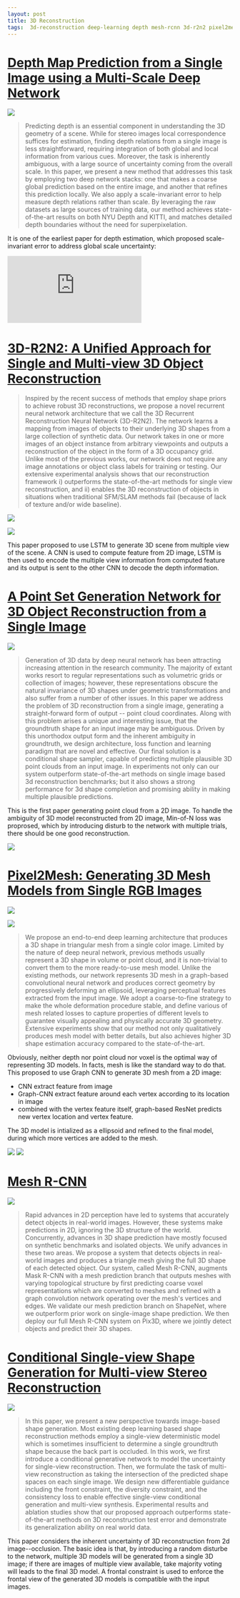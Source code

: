 ```yaml
---
layout: post
title: 3D Reconstruction
tags:  3d-reconstruction deep-learning depth mesh-rcnn 3d-r2n2 pixel2mesh
---
```


# [Depth Map Prediction from a Single Image using a Multi-Scale Deep Network](https://papers.nips.cc/paper/5539-depth-map-prediction-from-a-single-image-using-a-multi-scale-deep-network.pdf)

![](https://mmbiz.qpic.cn/mmbiz_jpg/yNnalkXE7oX8HdKQiaQRBCVvDergu7X2tZCFBZYib9jR6Z3stKjtWdSnhYz6AibCqwgnLeyG2ZGswFYEUb91OJK6A/640?wx_fmt=jpeg&tp=webp&wxfrom=5&wx_lazy=1&wx_co=1)

> Predicting depth is an essential component in understanding the 3D geometry of a scene. While for stereo images local correspondence suffices for estimation, finding depth relations from a single image is less straightforward, requiring integration of both global and local information from various cues. Moreover, the task is inherently ambiguous, with a large source of uncertainty coming from the overall scale. In this paper, we present a new method that addresses this task by employing two deep network stacks: one that makes a coarse global prediction based on the entire image, and another that refines this prediction locally. We also apply a scale-invariant error to help measure depth relations rather than scale. By leveraging the raw datasets as large sources of training data, our method achieves state-of-the-art results on both NYU Depth and KITTI, and matches detailed depth boundaries without the need for superpixelation.

It is one of the earliest paper for depth estimation, which proposed scale-invariant error to address global scale uncertainty:

![$$\ell(y,\hat{y})=\sum_{i,j}{log(\frac{y_i}{y_j})-\log{(\frac{\hat{y}_i}{-\hat{y}_j})}}$$](https://latex.codecogs.com/gif.latex?%5Cell%28y%2C%5Chat%7By%7D%29%3D%5Csum_%7Bi%2Cj%7D%7Blog%28%5Cfrac%7By_i%7D%7By_j%7D%29-%5Clog%7B%28%5Cfrac%7B%5Chat%7By%7D_i%7D%7B-%5Chat%7By%7D_j%7D%29%7D%7D)

# [3D-R2N2: A Unified Approach for Single and Multi-view 3D Object Reconstruction](https://arxiv.org/abs/1604.00449)

> Inspired by the recent success of methods that employ shape priors to achieve robust 3D reconstructions, we propose a novel recurrent neural network architecture that we call the 3D Recurrent Reconstruction Neural Network (3D-R2N2). The network learns a mapping from images of objects to their underlying 3D shapes from a large collection of synthetic data. Our network takes in one or more images of an object instance from arbitrary viewpoints and outputs a reconstruction of the object in the form of a 3D occupancy grid. Unlike most of the previous works, our network does not require any image annotations or object class labels for training or testing. Our extensive experimental analysis shows that our reconstruction framework i) outperforms the state-of-the-art methods for single view reconstruction, and ii) enables the 3D reconstruction of objects in situations when traditional SFM/SLAM methods fail (because of lack of texture and/or wide baseline).

![](https://mmbiz.qpic.cn/mmbiz_jpg/yNnalkXE7oX8HdKQiaQRBCVvDergu7X2tNdNe4yjwsme9qDu1phx0giaoL9zr4z4fDialOImNjBBa91TGNXrfGJMQ/640?wx_fmt=jpeg&tp=webp&wxfrom=5&wx_lazy=1&wx_co=1)

![](https://mmbiz.qpic.cn/mmbiz_jpg/yNnalkXE7oX8HdKQiaQRBCVvDergu7X2tgvFZ4ppBvaVOeO1Tk4xhPKm1nCU6Be3wfspczyyEdGyIj5D11ZuLog/640?wx_fmt=jpeg&tp=webp&wxfrom=5&wx_lazy=1&wx_co=1)

This paper proposed to use LSTM to generate 3D scene from multiple view of the scene. A CNN is used to compute feature from 2D image, LSTM is then used to encode the multiple view information from computed feature and its output is sent to the other CNN to decode the depth information.

# [A Point Set Generation Network for 3D Object Reconstruction from a Single Image](https://arxiv.org/abs/1612.00603)

![](https://mmbiz.qpic.cn/mmbiz_jpg/yNnalkXE7oX8HdKQiaQRBCVvDergu7X2tuoErHhicXDDVhoe0gNSSdqoDuERAF9evBpyBicIo9w96ibof92Uu95jkw/640?wx_fmt=jpeg&tp=webp&wxfrom=5&wx_lazy=1&wx_co=1)

> Generation of 3D data by deep neural network has been attracting increasing attention in the research community. The majority of extant works resort to regular representations such as volumetric grids or collection of images; however, these representations obscure the natural invariance of 3D shapes under geometric transformations and also suffer from a number of other issues. In this paper we address the problem of 3D reconstruction from a single image, generating a straight-forward form of output -- point cloud coordinates. Along with this problem arises a unique and interesting issue, that the groundtruth shape for an input image may be ambiguous. Driven by this unorthodox output form and the inherent ambiguity in groundtruth, we design architecture, loss function and learning paradigm that are novel and effective. Our final solution is a conditional shape sampler, capable of predicting multiple plausible 3D point clouds from an input image. In experiments not only can our system outperform state-of-the-art methods on single image based 3d reconstruction benchmarks; but it also shows a strong performance for 3d shape completion and promising ability in making multiple plausible predictions.

This is the first paper generating point cloud from a 2D image. To handle the ambiguity of 3D model reconstructed from 2D image, Min-of-N loss was proprosed, which by introducing disturb to the network with multiple trials, there should be one good reconstruction.

![](https://mmbiz.qpic.cn/mmbiz_jpg/yNnalkXE7oX8HdKQiaQRBCVvDergu7X2tNK7IpSBiayyqRcLKkniaPvA9C3SrpTOu4jSxzKYzicn8aHBVO9C8Aux2w/640?wx_fmt=jpeg&tp=webp&wxfrom=5&wx_lazy=1&wx_co=1)

# [Pixel2Mesh: Generating 3D Mesh Models from Single RGB Images](https://arxiv.org/abs/1804.01654)

![](https://mmbiz.qpic.cn/mmbiz_jpg/yNnalkXE7oX8HdKQiaQRBCVvDergu7X2tAbU1bT0GaPiaCQUL60ibPdWdwadUHP4dnrPD5Ne3jHibuRmIxASZGOB4g/640?wx_fmt=jpeg&tp=webp&wxfrom=5&wx_lazy=1&wx_co=1)

![](https://mmbiz.qpic.cn/mmbiz_jpg/yNnalkXE7oX8HdKQiaQRBCVvDergu7X2tjGySQzZcT1lqJM29IjkB07AVos8Qo0XHuDAbLROlKyamLeLhSWy55A/640?wx_fmt=jpeg&tp=webp&wxfrom=5&wx_lazy=1&wx_co=1)

> We propose an end-to-end deep learning architecture that produces a 3D shape in triangular mesh from a single color image. Limited by the nature of deep neural network, previous methods usually represent a 3D shape in volume or point cloud, and it is non-trivial to convert them to the more ready-to-use mesh model. Unlike the existing methods, our network represents 3D mesh in a graph-based convolutional neural network and produces correct geometry by progressively deforming an ellipsoid, leveraging perceptual features extracted from the input image. We adopt a coarse-to-fine strategy to make the whole deformation procedure stable, and define various of mesh related losses to capture properties of different levels to guarantee visually appealing and physically accurate 3D geometry. Extensive experiments show that our method not only qualitatively produces mesh model with better details, but also achieves higher 3D shape estimation accuracy compared to the state-of-the-art.

Obviously, neither depth nor point cloud nor voxel is the optimal way of representing 3D models. In facts, mesh is like the standard way to do that. This proposed to use Graph CNN to generate 3D mesh from a 2D image:
- CNN extract feature from image
- Graph-CNN extract feature around each vertex according to its location in image
- combined with the vertex feature itself, graph-based ResNet predicts new vertex location and vertex feature.

The 3D model is intialized as a ellipsoid and refined to the final model, during which more vertices are added to the mesh.

![](https://mmbiz.qpic.cn/mmbiz_jpg/yNnalkXE7oX8HdKQiaQRBCVvDergu7X2tAwS8ZC3GeRWyuJUWztKblMTciaibGyAufQ1XTTBTggv71Fzz28MPodaQ/640?wx_fmt=jpeg&tp=webp&wxfrom=5&wx_lazy=1&wx_co=1)
![](https://mmbiz.qpic.cn/mmbiz_jpg/yNnalkXE7oX8HdKQiaQRBCVvDergu7X2tX7gPC2FN7SicnlXibc7mr4icWfhPbLbnhquvusSSaupo2Qvwb31xibaSkQ/640?wx_fmt=jpeg&tp=webp&wxfrom=5&wx_lazy=1&wx_co=1)

# [Mesh R-CNN](https://arxiv.org/abs/1906.02739)

![](https://mmbiz.qpic.cn/mmbiz_jpg/yNnalkXE7oX8HdKQiaQRBCVvDergu7X2tniaWIRJxVewq9Ho8ziaoiarInnEWkYOg5XO6eRLIZ05Xh5NNXXTBoiczWw/640?wx_fmt=jpeg&tp=webp&wxfrom=5&wx_lazy=1&wx_co=1)

> Rapid advances in 2D perception have led to systems that accurately detect objects in real-world images. However, these systems make predictions in 2D, ignoring the 3D structure of the world. Concurrently, advances in 3D shape prediction have mostly focused on synthetic benchmarks and isolated objects. We unify advances in these two areas. We propose a system that detects objects in real-world images and produces a triangle mesh giving the full 3D shape of each detected object. Our system, called Mesh R-CNN, augments Mask R-CNN with a mesh prediction branch that outputs meshes with varying topological structure by first predicting coarse voxel representations which are converted to meshes and refined with a graph convolution network operating over the mesh's vertices and edges. We validate our mesh prediction branch on ShapeNet, where we outperform prior work on single-image shape prediction. We then deploy our full Mesh R-CNN system on Pix3D, where we jointly detect objects and predict their 3D shapes.

# [Conditional Single-view Shape Generation for Multi-view Stereo Reconstruction](https://arxiv.org/abs/1904.06699)

![](https://mmbiz.qpic.cn/mmbiz_jpg/yNnalkXE7oX8HdKQiaQRBCVvDergu7X2tgiaHrGV4Xs0uRpfu5m74AOvsqdV5Z9R5POKNNSHQm8dOqHniaXC5iadvA/640?wx_fmt=jpeg&tp=webp&wxfrom=5&wx_lazy=1&wx_co=1)

> In this paper, we present a new perspective towards image-based shape generation. Most existing deep learning based shape reconstruction methods employ a single-view deterministic model which is sometimes insufficient to determine a single groundtruth shape because the back part is occluded. In this work, we first introduce a conditional generative network to model the uncertainty for single-view reconstruction. Then, we formulate the task of multi-view reconstruction as taking the intersection of the predicted shape spaces on each single image. We design new differentiable guidance including the front constraint, the diversity constraint, and the consistency loss to enable effective single-view conditional generation and multi-view synthesis. Experimental results and ablation studies show that our proposed approach outperforms state-of-the-art methods on 3D reconstruction test error and demonstrate its generalization ability on real world data.

This paper considers the inherent uncertainty of 3D reconstruction from 2d image--occlusion. The basic idea is that, by introducing a random disturbe to the network, multiple 3D models will be generated from a single 3D image; if there are images of multiple view available, take majority voting will leads to the final 3D model. A frontal constraint is used to enforce the frontal view of the generated 3D models is compatible with the input images.
